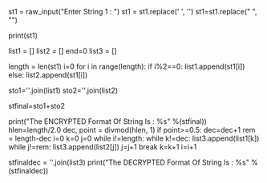 st1 = raw_input("Enter String 1 : ")
st1 = st1.replace(' ', '')
st1=st1.replace(" ", "")

print(st1)

list1 = []
list2 = []
end=0
list3 = []

length = len(st1)
i=0
for i in range(length):
    if i%2==0:
        list1.append(st1[i])
    else:
        list2.append(st1[i])

sto1=''.join(list1)
sto2=''.join(list2)

stfinal=sto1+sto2

print("The ENCRYPTED Format Of String Is : %s" %(stfinal))
hlen=length/2.0
dec, point = divmod(hlen, 1)
if point>=0.5:
    dec=dec+1
rem = length-dec
i=0
k=0
j=0
while i!=length:
    while k!=dec:
        list3.append(list1[k])
        while j!=rem:
            list3.append(list2[j])
            j=j+1
            break
        k=k+1
    i=i+1
    
stfinaldec = ''.join(list3)
print("The DECRYPTED Format Of String Is : %s" %(stfinaldec))
